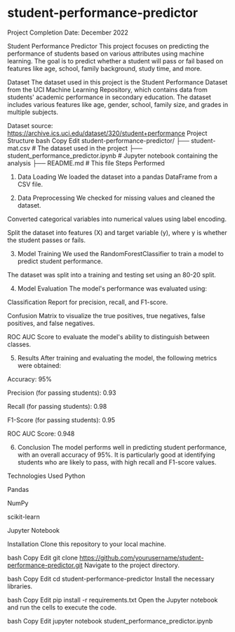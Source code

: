 # student-performance-predictor

Project Completion Date: December 2022

Student Performance Predictor
This project focuses on predicting the performance of students based on various attributes using machine learning. The goal is to predict whether a student will pass or fail based on features like age, school, family background, study time, and more.

Dataset
The dataset used in this project is the Student Performance Dataset from the UCI Machine Learning Repository, which contains data from students' academic performance in secondary education. The dataset includes various features like age, gender, school, family size, and grades in multiple subjects.

Dataset source: https://archive.ics.uci.edu/dataset/320/student+performance
Project Structure
bash
Copy
Edit
student-performance-predictor/
├── student-mat.csv        # The dataset used in the project
├── student_performance_predictor.ipynb  # Jupyter notebook containing the analysis
├── README.md              # This file
Steps Performed
1. Data Loading
We loaded the dataset into a pandas DataFrame from a CSV file.

2. Data Preprocessing
We checked for missing values and cleaned the dataset.

Converted categorical variables into numerical values using label encoding.

Split the dataset into features (X) and target variable (y), where y is whether the student passes or fails.

3. Model Training
We used the RandomForestClassifier to train a model to predict student performance.

The dataset was split into a training and testing set using an 80-20 split.

4. Model Evaluation
The model's performance was evaluated using:

Classification Report for precision, recall, and F1-score.

Confusion Matrix to visualize the true positives, true negatives, false positives, and false negatives.

ROC AUC Score to evaluate the model's ability to distinguish between classes.

5. Results
After training and evaluating the model, the following metrics were obtained:

Accuracy: 95%

Precision (for passing students): 0.93

Recall (for passing students): 0.98

F1-Score (for passing students): 0.95

ROC AUC Score: 0.948

6. Conclusion
The model performs well in predicting student performance, with an overall accuracy of 95%. It is particularly good at identifying students who are likely to pass, with high recall and F1-score values.

Technologies Used
Python

Pandas

NumPy

scikit-learn

Jupyter Notebook

Installation
Clone this repository to your local machine.

bash
Copy
Edit
git clone https://github.com/yourusername/student-performance-predictor.git
Navigate to the project directory.

bash
Copy
Edit
cd student-performance-predictor
Install the necessary libraries.

bash
Copy
Edit
pip install -r requirements.txt
Open the Jupyter notebook and run the cells to execute the code.

bash
Copy
Edit
jupyter notebook student_performance_predictor.ipynb
